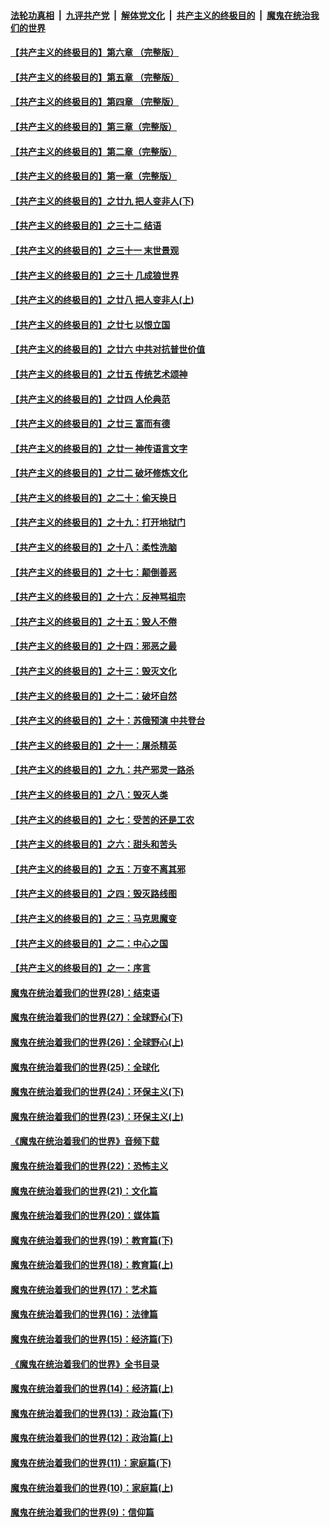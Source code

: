 ####  [法轮功真相](../../../../basic/blob/master/README.md?t=11221139) &nbsp;|&nbsp; [九评共产党](../../../../9ping.md/blob/master/README.md?t=11221139) &nbsp;|&nbsp; [解体党文化](../../../../jtdwh.md/blob/master/README.md?t=11221139)  &nbsp;|&nbsp; [共产主义的终极目的](../../../../gczydzjmd.md/blob/master/README.md?t=11221139) &nbsp;|&nbsp; [魔鬼在统治我们的世界](../../../../mgztzwmdsj.md/blob/master/README.md?t=11221139) 

#### [【共产主义的终极目的】第六章 （完整版）](../pages/nsc422/n11428913.md?t=11221139) 

#### [【共产主义的终极目的】第五章 （完整版）](../pages/nsc422/n11428912.md?t=11221139) 

#### [【共产主义的终极目的】第四章 （完整版）](../pages/nsc422/n11428907.md?t=11221139) 

#### [【共产主义的终极目的】第三章（完整版）](../pages/nsc422/n11428848.md?t=11221139) 

#### [【共产主义的终极目的】第二章（完整版）](../pages/nsc422/n11428831.md?t=11221139) 

#### [【共产主义的终极目的】第一章（完整版）](../pages/nsc422/n11417651.md?t=11221139) 

#### [【共产主义的终极目的】之廿九 把人变非人(下)](../pages/nsc422/n11344140.md?t=11221139) 

#### [【共产主义的终极目的】之三十二 结语](../pages/nsc422/n11360535.md?t=11221139) 

#### [【共产主义的终极目的】之三十一 末世景观](../pages/nsc422/n11351129.md?t=11221139) 

#### [【共产主义的终极目的】之三十 几成狼世界](../pages/nsc422/n11348280.md?t=11221139) 

#### [【共产主义的终极目的】之廿八 把人变非人(上)](../pages/nsc422/n11340492.md?t=11221139) 

#### [【共产主义的终极目的】之廿七 以恨立国](../pages/nsc422/n11336944.md?t=11221139) 

#### [【共产主义的终极目的】之廿六 中共对抗普世价值](../pages/nsc422/n11324785.md?t=11221139) 

#### [【共产主义的终极目的】之廿五 传统艺术颂神](../pages/nsc422/n11296396.md?t=11221139) 

#### [【共产主义的终极目的】之廿四 人伦典范](../pages/nsc422/n11296397.md?t=11221139) 

#### [【共产主义的终极目的】之廿三 富而有德](../pages/nsc422/n11283598.md?t=11221139) 

#### [【共产主义的终极目的】之廿一 神传语言文字](../pages/nsc422/n11263265.md?t=11221139) 

#### [【共产主义的终极目的】之廿二 破坏修炼文化](../pages/nsc422/n11245728.md?t=11221139) 

#### [【共产主义的终极目的】之二十：偷天换日](../pages/nsc422/n11238846.md?t=11221139) 

#### [【共产主义的终极目的】之十九：打开地狱门](../pages/nsc422/n11206376.md?t=11221139) 

#### [【共产主义的终极目的】之十八：柔性洗脑](../pages/nsc422/n11199994.md?t=11221139) 

#### [【共产主义的终极目的】之十七：颠倒善恶](../pages/nsc422/n11179782.md?t=11221139) 

#### [【共产主义的终极目的】之十六：反神骂祖宗](../pages/nsc422/n11166798.md?t=11221139) 

#### [【共产主义的终极目的】之十五：毁人不倦](../pages/nsc422/n11166792.md?t=11221139) 

#### [【共产主义的终极目的】之十四：邪恶之最](../pages/nsc422/n11150249.md?t=11221139) 

#### [【共产主义的终极目的】之十三：毁灭文化](../pages/nsc422/n11135227.md?t=11221139) 

#### [【共产主义的终极目的】之十二：破坏自然](../pages/nsc422/n11135214.md?t=11221139) 

#### [【共产主义的终极目的】之十：苏俄预演 中共登台](../pages/nsc422/n11118424.md?t=11221139) 

#### [【共产主义的终极目的】之十一：屠杀精英](../pages/nsc422/n11118442.md?t=11221139) 

#### [【共产主义的终极目的】之九：共产邪灵一路杀](../pages/nsc422/n11114139.md?t=11221139) 

#### [【共产主义的终极目的】之八：毁灭人类](../pages/nsc422/n11108503.md?t=11221139) 

#### [【共产主义的终极目的】之七：受苦的还是工农](../pages/nsc422/n11101809.md?t=11221139) 

#### [【共产主义的终极目的】之六：甜头和苦头](../pages/nsc422/n11096971.md?t=11221139) 

#### [【共产主义的终极目的】之五：万变不离其邪](../pages/nsc422/n11091285.md?t=11221139) 

#### [【共产主义的终极目的】之四：毁灭路线图](../pages/nsc422/n11086284.md?t=11221139) 

#### [【共产主义的终极目的】之三：马克思魔变](../pages/nsc422/n11061941.md?t=11221139) 

#### [【共产主义的终极目的】之二：中心之国](../pages/nsc422/n11047728.md?t=11221139) 

#### [【共产主义的终极目的】之一：序言](../pages/nsc422/n11086077.md?t=11221139) 

#### [魔鬼在统治着我们的世界(28)：结束语](../pages/nsc422/n10936246.md?t=11221139) 

#### [魔鬼在统治着我们的世界(27)：全球野心(下)](../pages/nsc422/n10928319.md?t=11221139) 

#### [魔鬼在统治着我们的世界(26)：全球野心(上)](../pages/nsc422/n10900318.md?t=11221139) 

#### [魔鬼在统治着我们的世界(25)：全球化](../pages/nsc422/n10788205.md?t=11221139) 

#### [魔鬼在统治着我们的世界(24)：环保主义(下)](../pages/nsc422/n10695307.md?t=11221139) 

#### [魔鬼在统治着我们的世界(23)：环保主义(上)](../pages/nsc422/n10688613.md?t=11221139) 

#### [《魔鬼在统治着我们的世界》音频下载](../pages/nsc422/n10635553.md?t=11221139) 

#### [魔鬼在统治着我们的世界(22)：恐怖主义](../pages/nsc422/n10614727.md?t=11221139) 

#### [魔鬼在统治着我们的世界(21)：文化篇](../pages/nsc422/n10597706.md?t=11221139) 

#### [魔鬼在统治着我们的世界(20)：媒体篇](../pages/nsc422/n10586579.md?t=11221139) 

#### [魔鬼在统治着我们的世界(19)：教育篇(下)](../pages/nsc422/n10564808.md?t=11221139) 

#### [魔鬼在统治着我们的世界(18)：教育篇(上)](../pages/nsc422/n10526970.md?t=11221139) 

#### [魔鬼在统治着我们的世界(17)：艺术篇](../pages/nsc422/n10499093.md?t=11221139) 

#### [魔鬼在统治着我们的世界(16)：法律篇](../pages/nsc422/n10485969.md?t=11221139) 

#### [魔鬼在统治着我们的世界(15)：经济篇(下)](../pages/nsc422/n10469975.md?t=11221139) 

#### [《魔鬼在统治着我们的世界》全书目录](../pages/nsc422/n10464261.md?t=11221139) 

#### [魔鬼在统治着我们的世界(14)：经济篇(上)](../pages/nsc422/n10457370.md?t=11221139) 

#### [魔鬼在统治着我们的世界(13)：政治篇(下)](../pages/nsc422/n10448270.md?t=11221139) 

#### [魔鬼在统治着我们的世界(12)：政治篇(上)](../pages/nsc422/n10444576.md?t=11221139) 

#### [魔鬼在统治着我们的世界(11)：家庭篇(下)](../pages/nsc422/n10440961.md?t=11221139) 

#### [魔鬼在统治着我们的世界(10)：家庭篇(上)](../pages/nsc422/n10435448.md?t=11221139) 

#### [魔鬼在统治着我们的世界(9)：信仰篇](../pages/nsc422/n10432159.md?t=11221139) 

